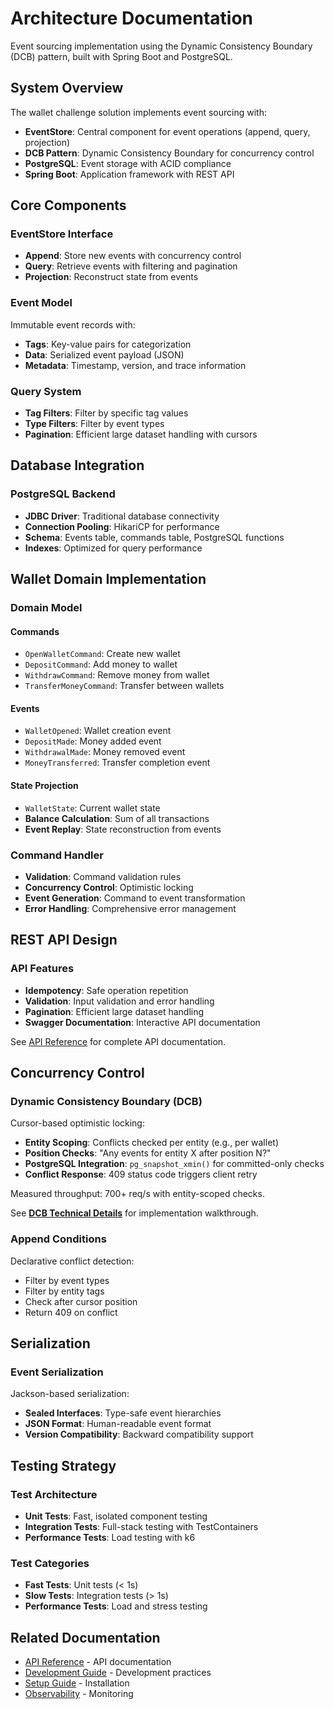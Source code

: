 # Architecture Documentation

Event sourcing implementation using the Dynamic Consistency Boundary (DCB) pattern, built with Spring Boot and
PostgreSQL.

## System Overview

The wallet challenge solution implements event sourcing with:

- **EventStore**: Central component for event operations (append, query, projection)
- **DCB Pattern**: Dynamic Consistency Boundary for concurrency control
- **PostgreSQL**: Event storage with ACID compliance
- **Spring Boot**: Application framework with REST API

## Core Components

### EventStore Interface

- **Append**: Store new events with concurrency control
- **Query**: Retrieve events with filtering and pagination
- **Projection**: Reconstruct state from events

### Event Model

Immutable event records with:

- **Tags**: Key-value pairs for categorization
- **Data**: Serialized event payload (JSON)
- **Metadata**: Timestamp, version, and trace information

### Query System

- **Tag Filters**: Filter by specific tag values
- **Type Filters**: Filter by event types
- **Pagination**: Efficient large dataset handling with cursors

## Database Integration

### PostgreSQL Backend

- **JDBC Driver**: Traditional database connectivity
- **Connection Pooling**: HikariCP for performance
- **Schema**: Events table, commands table, PostgreSQL functions
- **Indexes**: Optimized for query performance

## Wallet Domain Implementation

### Domain Model

#### Commands

- `OpenWalletCommand`: Create new wallet
- `DepositCommand`: Add money to wallet
- `WithdrawCommand`: Remove money from wallet
- `TransferMoneyCommand`: Transfer between wallets

#### Events

- `WalletOpened`: Wallet creation event
- `DepositMade`: Money added event
- `WithdrawalMade`: Money removed event
- `MoneyTransferred`: Transfer completion event

#### State Projection

- `WalletState`: Current wallet state
- **Balance Calculation**: Sum of all transactions
- **Event Replay**: State reconstruction from events

### Command Handler

- **Validation**: Command validation rules
- **Concurrency Control**: Optimistic locking
- **Event Generation**: Command to event transformation
- **Error Handling**: Comprehensive error management

## REST API Design

### API Features

- **Idempotency**: Safe operation repetition
- **Validation**: Input validation and error handling
- **Pagination**: Efficient large dataset handling
- **Swagger Documentation**: Interactive API documentation

See [API Reference](api/README.md) for complete API documentation.

## Concurrency Control

### Dynamic Consistency Boundary (DCB)

Cursor-based optimistic locking:

- **Entity Scoping**: Conflicts checked per entity (e.g., per wallet)
- **Position Checks**: "Any events for entity X after position N?"
- **PostgreSQL Integration**: `pg_snapshot_xmin()` for committed-only checks
- **Conflict Response**: 409 status code triggers client retry

Measured throughput: 700+ req/s with entity-scoped checks.

See **[DCB Technical Details](DCB_AND_CRABLET.md)** for implementation walkthrough.

### Append Conditions

Declarative conflict detection:
- Filter by event types
- Filter by entity tags
- Check after cursor position
- Return 409 on conflict

## Serialization

### Event Serialization

Jackson-based serialization:

- **Sealed Interfaces**: Type-safe event hierarchies
- **JSON Format**: Human-readable event format
- **Version Compatibility**: Backward compatibility support

## Testing Strategy

### Test Architecture

- **Unit Tests**: Fast, isolated component testing
- **Integration Tests**: Full-stack testing with TestContainers
- **Performance Tests**: Load testing with k6

### Test Categories

- **Fast Tests**: Unit tests (< 1s)
- **Slow Tests**: Integration tests (> 1s)
- **Performance Tests**: Load and stress testing

## Related Documentation

- [API Reference](../api/README.md) - API documentation
- [Development Guide](../development/README.md) - Development practices
- [Setup Guide](../setup/README.md) - Installation
- [Observability](../observability/README.md) - Monitoring
